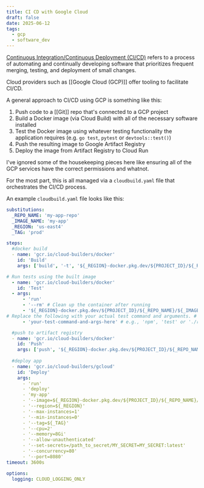```yaml
---
title: CI CD with Google Cloud
draft: false
date: 2025-06-12
tags:
  - gcp
  - software_dev
---
```

[Continuous Integration/Continuous Deployment (CI/CD)](https://en.wikipedia.org/wiki/CI/CD) refers to a process of automating and continually developing software that prioritizes frequent merging, testing, and deployment of small changes.

Cloud providers such as [[Google Cloud (GCP)]] offer tooling to facilitate CI/CD.

A general approach to CI/CD using GCP is something like this:

1. Push code to a [[Git]] repo that's connected to a GCP project
2. Build a Docker image (via Cloud Build) with all of the necessary software installed
3. Test the Docker image using whatever testing functionality the application requires (e.g. `go test`, `pytest` or `devtools::test()`)
4. Push the resulting image to Google Artifact Registry
5. Deploy the image from Artifact Registry to Cloud Run

I've ignored some of the housekeeping pieces here like ensuring all of the GCP services have the correct permissions and whatnot.

For the most part, this is all managed via a `cloudbuild.yaml` file that orchestrates the CI/CD process.

An example `cloudbuild.yaml` file looks like this:

```yaml
substitutions:
  _REPO_NAME: 'my-app-repo'
  _IMAGE_NAME: 'my-app'
  _REGION: 'us-east4'
  _TAG: 'prod'

steps:
  #docker build
  - name: 'gcr.io/cloud-builders/docker'
    id: 'Build'
    args: ['build', '-t', '${_REGION}-docker.pkg.dev/${PROJECT_ID}/${_REPO_NAME}/${_IMAGE_NAME}:${_TAG}', '.']

# Run tests using the built image 
  - name: 'gcr.io/cloud-builders/docker' 
    id: 'Test' 
  - args: 
      - 'run' 
      - '--rm' # Clean up the container after running 
      - '${_REGION}-docker.pkg.dev/${PROJECT_ID}/${_REPO_NAME}/${_IMAGE_NAME}:${_TAG}' 
# Replace the following with your actual test command and arguments. # This command will be executed inside your freshly built Docker container. # For example: # If you use npm: ['npm', 'test'] # If you have a script: ['./scripts/run-tests.sh'] # If you use pytest: ['pytest', 'tests/']
      - 'your-test-command-and-args-here' # e.g., 'npm', 'test' or './run_tests.sh'

  #push to artifact registry
  - name: 'gcr.io/cloud-builders/docker'
    id: 'Push'
    args: ['push', '${_REGION}-docker.pkg.dev/${PROJECT_ID}/${_REPO_NAME}/${_IMAGE_NAME}:${_TAG}']
 
  #deploy app
  - name: 'gcr.io/cloud-builders/gcloud'
    id: 'Deploy'
    args:
      - 'run'
      - 'deploy'
      - 'my-app'
      - '--image=${_REGION}-docker.pkg.dev/${PROJECT_ID}/${_REPO_NAME}/${_IMAGE_NAME}:${_TAG}'
      - '--region=${_REGION}'
      - '--max-instances=1'
      - '--min-instances=0'
      - '--tag=${_TAG}'
      - '--cpu=2'
      - '--memory=8Gi'
      - '--allow-unauthenticated'
      - '--set-secrets=/path_to_secret/MY_SECRET=MY_SECRET:latest'
      - '--concurrency=80'
      - '--port=8080'
timeout: 3600s

options:
  logging: CLOUD_LOGGING_ONLY
```
